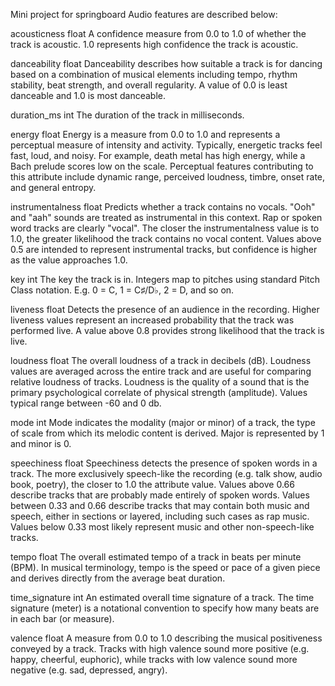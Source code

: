Mini project for springboard Audio features are described below:

acousticness float A confidence measure from 0.0 to 1.0 of whether the track is acoustic. 1.0 represents high confidence the track is acoustic.

danceability float Danceability describes how suitable a track is for dancing based on a combination of musical elements including tempo, rhythm stability, beat strength, and overall regularity. A value of 0.0 is least danceable and 1.0 is most danceable.

duration_ms int The duration of the track in milliseconds.

energy float Energy is a measure from 0.0 to 1.0 and represents a perceptual measure of intensity and activity. Typically, energetic tracks feel fast, loud, and noisy. For example, death metal has high energy, while a Bach prelude scores low on the scale. Perceptual features contributing to this attribute include dynamic range, perceived loudness, timbre, onset rate, and general entropy.

instrumentalness float Predicts whether a track contains no vocals. "Ooh" and "aah" sounds are treated as instrumental in this context. Rap or spoken word tracks are clearly "vocal". The closer the instrumentalness value is to 1.0, the greater likelihood the track contains no vocal content. Values above 0.5 are intended to represent instrumental tracks, but confidence is higher as the value approaches 1.0.

key int The key the track is in. Integers map to pitches using standard Pitch Class notation. E.g. 0 = C, 1 = C♯/D♭, 2 = D, and so on.

liveness float Detects the presence of an audience in the recording. Higher liveness values represent an increased probability that the track was performed live. A value above 0.8 provides strong likelihood that the track is live.

loudness float The overall loudness of a track in decibels (dB). Loudness values are averaged across the entire track and are useful for comparing relative loudness of tracks. Loudness is the quality of a sound that is the primary psychological correlate of physical strength (amplitude). Values typical range between -60 and 0 db.

mode int Mode indicates the modality (major or minor) of a track, the type of scale from which its melodic content is derived. Major is represented by 1 and minor is 0.

speechiness float Speechiness detects the presence of spoken words in a track. The more exclusively speech-like the recording (e.g. talk show, audio book, poetry), the closer to 1.0 the attribute value. Values above 0.66 describe tracks that are probably made entirely of spoken words. Values between 0.33 and 0.66 describe tracks that may contain both music and speech, either in sections or layered, including such cases as rap music. Values below 0.33 most likely represent music and other non-speech-like tracks.

tempo float The overall estimated tempo of a track in beats per minute (BPM). In musical terminology, tempo is the speed or pace of a given piece and derives directly from the average beat duration.

time_signature int An estimated overall time signature of a track. The time signature (meter) is a notational convention to specify how many beats are in each bar (or measure).

valence float A measure from 0.0 to 1.0 describing the musical positiveness conveyed by a track. Tracks with high valence sound more positive (e.g. happy, cheerful, euphoric), while tracks with low valence sound more negative (e.g. sad, depressed, angry).
